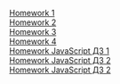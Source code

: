 [Homework 1](https://innchonok.github.io/genius-homework/homework-1/)<br>
[Homework 2](https://innchonok.github.io/genius-homework/homework-2/)<br>
[Homework 3](https://innchonok.github.io/genius-homework/homework-3/)<br>
[Homework 4](https://innchonok.github.io/genius-homework/homework-4/)<br>
[Homework JavaScript ДЗ 1](https://innchonok.github.io/genius-homework/Lesson2/)<br>
[Homework JavaScript ДЗ 2](https://innchonok.github.io/genius-homework/Lesson3/)<br>
[Homework JavaScript ДЗ 2](https://innchonok.github.io/genius-homework/Lesson4/)<br>
